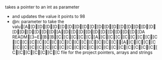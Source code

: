 takes a pointer to an int as parameter
 * and updates the value it points to 98
 * @n: parameter to take the valu[A[D[D[D[D[D[D[D[D[D[D[D[D[D[D[D[D[D[D[D[D[D[D[D[A[D[D[D[D[D[D[D[D[D[D[DA READM[3~E[B[B[C[C[C[C[C[A[C[C[C[C[C[C[C[C[C[C[C[C[C[C[C[C[C[C[C[C[C[C[A[C[C[C[C[C[C[C[C[C[C[C[C[C[C[C[C[C[C[C[C[C[C[C[C[C[C[C[C[C[C file for the project pointers, arrays and strings
